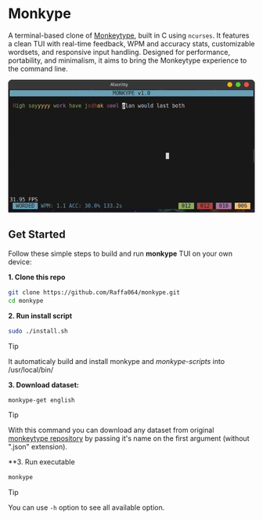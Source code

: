 # Monkype

A terminal-based clone of [Monkeytype](https://github.com/monkeytypegame/monkeytype/), built in C using `ncurses`. It features a clean TUI with real-time feedback, WPM and accuracy stats, customizable wordsets, and responsive input handling. Designed for performance, portability, and minimalism, it aims to bring the Monkeytype experience to the command line.

<p align="center"> <img alt="Printscreen" src="./assets/print.png"> </p>

## Get Started

Follow these simple steps to build and run **monkype** TUI on your own device:

**1. Clone this repo**
```bash
git clone https://github.com/Raffa064/monkype.git
cd monkype
```

**2. Run install script**
```bash
sudo ./install.sh
```
> [!TIP] 
It automaticaly build and install monkype and *monkype-scripts* into /usr/local/bin/

**3. Download dataset:**
```bash
monkype-get english
```
> [!TIP] 
With this command you can download any dataset from original [monkeytype repository](https://github.com/monkeytypegame/monkeytype/blob/master/frontend/static/languages/) by passing it's name on the first argument (without ".json" extension).

**3. Run executable
```bash
monkype
```

> [!TIP]
You can use `-h` option to see all available option.

